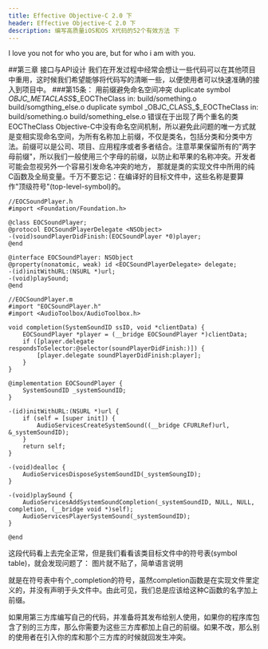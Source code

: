 ```yaml
---
title: Effective Objective-C 2.0 下
header: Effective Objective-C 2.0 下
description: 编写高质量iOS和OS X代码的52个有效方法 下
---
```


I love you not for who you are, but for who i am with you.

##第三章 接口与API设计
我们在开发过程中经常会想让一些代码可以在其他项目中重用，这时候我们希望能够将代码写的清晰一些，以便使用者可以快速准确的接入到项目中。
###第15条： 用前缀避免命名空间冲突
	duplicate symbol _OBJC_METACLASS_$_EOCTheClass in:
		build/something.o
		build/somgthing_else.o
	duplicate symbol _OBJC_CLASS_$_EOCTheClass in:
		build/something.o
		build/something_else.o
错误在于出现了两个重名的类EOCTheClass
Objective-C中没有命名空间机制，所以避免此问题的唯一方式就是变相实现命名空间，为所有名称加上前缀，不仅是类名，包括分类和分类中方法。前缀可以是公司、项目、应用程序或者多者结合。注意苹果保留所有的"两字母前缀"，所以我们一般使用三个字母的前缀，以防止和苹果的名称冲突。开发者可能会忽视另外一个容易引发命名冲突的地方， 那就是类的实现文件中所用的纯C函数及全局变量。千万不要忘记：在编译好的目标文件中，这些名称是要算作"顶级符号"(top-level-symbol)的。
	
	//EOCSoundPlayer.h
	#import <Foundation/Foundation.h>
	
	@class EOCSoundPlayer;
	@protocol EOCSoundPlayerDelegate <NSObject>
	-(void)soundPlayerDidFinish:(EOCSoundPlayer *0)player;
	@end
	
	@interface EOCSoundPlayer: NSObject
	@property(nonatomic, weak) id <EOCSoundPlayerDelegate> delegate;
	-(id)initWithURL:(NSURL *)url;
	-(void)playSound;
	@end
	
	//EOCSoundPlayer.m
	#import "EOCSoundPlayer.h"
	#import <AudioToolbox/AudioToolbox.h>
	
	void completion(SystemSoundID ssID, void *clientData) {
		EOCSoundPlayer *player = (__bridge EOCSoundPlayer *)clientData;
		if ([player.delegate respondsToSelector:@selector(soundPlayerDidFinish:)]) {
			[player.delegate soundPlayerDidFinish:player];
		}
	}
	
	@implementation EOCSoundPlayer {
		SystemSoundID _systemSoundID;
	}
	
	-(id)initWithURL:(NSURL *)url {
		if (self = [super init]) {
			AudioServicesCreateSystemSound((__bridge CFURLRef)url, &_systemSoundID);
		}
		return self;
	}
	
	-(void)dealloc {
		AudioServicesDisposeSystemSoundID(_systemSoungID);
	}
	
	-(void)playSound {
		AudioServicesAddSystemSoundCompletion(_systemSoundID, NULL, NULL, completion, (__bridge void *)self);
		AudioServicesPlayerSystemSound(_systemSoundID);
	}
	
	@end
	
这段代码看上去完全正常，但是我们看看该类目标文件中的符号表(symbol table)，就会发现问题了：
	图片就不贴了，简单语言说明

就是在符号表中有个_completion的符号，虽然completion函数是在实现文件里定义的，并没有声明于头文件中。由此可见，我们总是应该给这种C函数的名字加上前缀。

如果用第三方库编写自己的代码，并准备将其发布给别人使用，如果你的程序库包含了别的三方库，那么你需要为这些三方库都加上自己的前缀。如果不改，那么别的使用者在引入你的库和那个三方库的时候就回发生冲突。